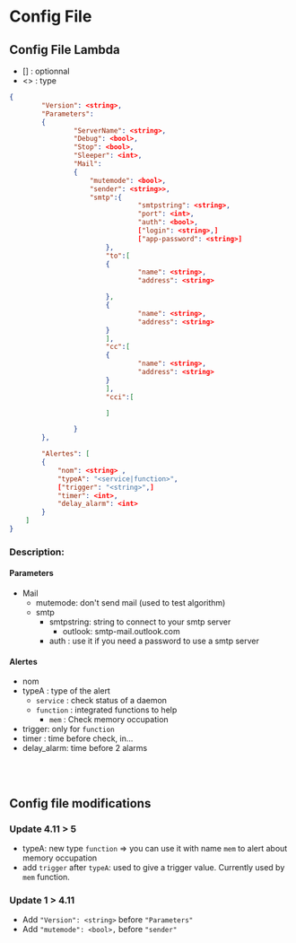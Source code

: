 # Config File
## Config File Lambda
- [] : optionnal
- <> : type

```json
{
        "Version": <string>,
        "Parameters":
        {
                "ServerName": <string>,
                "Debug": <bool>,
                "Stop": <bool>,
                "Sleeper": <int>,
                "Mail":
                {
                    "mutemode": <bool>,
                    "sender": <string>>,
                    "smtp":{
                                "smtpstring": <string>,
                                "port": <int>,
                                "auth": <bool>,
                                ["login": <string>,]
                                ["app-password": <string>]
                        },
                        "to":[
                        {
                                "name": <string>,
                                "address": <string>

                        },
                        {
                                "name": <string>,
                                "address": <string>
                        }
                        ],
                        "cc":[
                        {
                                "name": <string>,
                                "address": <string>
                        }
                        ],
                        "cci":[

                        ]

                }
        },

        "Alertes": [
        {
            "nom": <string> ,
            "typeA": "<service|function>",
            ["trigger": "<string>",]
            "timer": <int>,
            "delay_alarm": <int>
        }
    ]
}
```

### Description:
#### Parameters
- Mail
  - mutemode: don't send mail (used to test algorithm)
  - smtp
    - smtpstring: string to connect to your smtp server
        - outlook: smtp-mail.outlook.com
    - auth : use it if you need a password to use a smtp server

#### Alertes
- nom
- typeA : type of the alert
  - `service` : check status of a daemon
  - `function` : integrated functions to help
    - `mem` : Check memory occupation
- trigger: only for `function`
- timer : time before check, in...
- delay_alarm: time before 2 alarms

<br>
<br>

## Config file modifications
### Update 4.11 > 5
- typeA: new type `function` => you can use it with name `mem` to alert about memory occupation
- add `trigger` after `typeA`: used to give a trigger value. Currently used by `mem` function.


### Update 1 > 4.11
- Add `"Version": <string>` before `"Parameters"`
- Add `"mutemode": <bool>,` before `"sender"`
